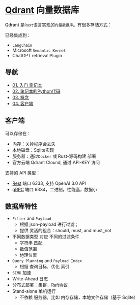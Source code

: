 # [Qdrant](https://qdrant.tech/documentation/quick-start/) 向量数据库 

Qdrant 是`Rust`语言实现的`向量数据库`。有很多存储方式：

已经集成到：

+ `LangChain`
+ Microsoft `Semantic Kernel`
+ ChatGPT retrieval Plugin

## 导航

+ [01. 入门 笔记本](01_qdrant.ipynb)
+ [02. 笔记本的Python代码](02_qdrant_langchain.py)
+ [03. 概念](03_qdrant_concept.md)
+ [04. 客户端](04_qdrant_client.py)

## 客户端

可以存储在：

+ 内存：关掉程序会丢失
+ 本地磁盘：Sqlite实现
+ 服务器：通过`Docker` 或 Rust-源码构建 部署
+ 官方云端 Qdrant Clound, 通过 API-KEY 访问

支持的 API 类型：

+ [Rest](https://qdrant.github.io/qdrant/redoc/index.html) 端口 6333, 支持 OpenAI 3.0 API
+ [gRPC](https://github.com/qdrant/qdrant/blob/master/docs/grpc/docs.md#qdrant-CreateAlias) 端口 6334，二进制，性能高，数据小

## 数据库特性

+ `Filter` and `Payload`
    - 根据 json-payload 进行过滤；
    - 提供 灵活的组合：should, must, and must_not
+ 不同数据类型 对应 不同的过滤条件
    - 字符串 匹配
    - 数值范围
    - 地理位置 
+ `Query Planning` and `Payload Index`
    - 根据 查询目标，优化 索引
+ `SIMD` 加速
+ Write-Ahead 日志
+ 分布式部署：集群，Raft协议
+ Stand-alone 单机运行
     - 不依赖 服务器，比如 内存存储，本地文件存储（基于 Sqlite）

